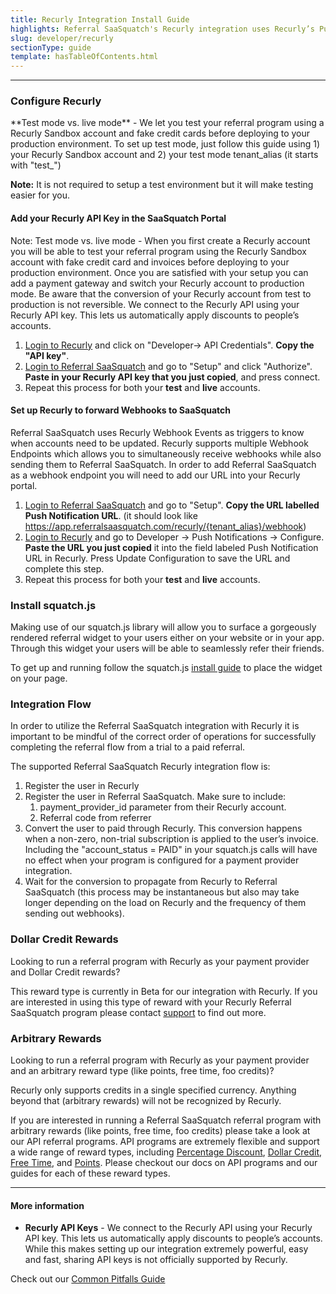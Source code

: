 ```yaml
---
title: Recurly Integration Install Guide
highlights: Referral SaaSquatch's Recurly integration uses Recurly’s Push Notifications and Recurly's API to automatically track subscriptions and give people discounts. This guide will walk you through how to set up this integration.
slug: developer/recurly
sectionType: guide
template: hasTableOfContents.html
---
```


* * *

### Configure Recurly

<div class="well">**Test mode vs. live mode** - We let you test your referral program using a Recurly Sandbox account and fake credit cards before deploying to your production environment. To set up test mode, just follow this guide using 1) your Recurly Sandbox account and 2) your test mode tenant_alias (it starts with "test_")

<br>

**Note:** It is not required to setup a test environment but it will make testing easier for you.

</div>

#### Add your Recurly API Key in the SaaSquatch Portal

Note: Test mode vs. live mode - When you first create a Recurly account you will be able to test your referral program using the Recurly Sandbox account with fake credit card and invoices before deploying to your production environment. Once you are satisfied with your setup you can add a payment gateway and switch your Recurly account to production mode. Be aware that the conversion of your Recurly account from test to production is not reversible. We connect to the Recurly API using your Recurly API key. This lets us automatically apply discounts to people’s accounts.

1.  [Login to Recurly](https://app.recurly.com/login) and click on "Developer-> API Credentials". **Copy the "API key"**.
2.  [Login to Referral SaaSquatch](http://app.referralsaasquatch.com) and go to "Setup" and click "Authorize". **Paste in your Recurly API key that you just copied**, and press connect.
3.  Repeat this process for both your **test** and **live** accounts.

#### Set up Recurly to forward Webhooks to SaaSquatch

Referral SaaSquatch uses Recurly Webhook Events as triggers to know when accounts need to be updated. Recurly supports multiple Webhook Endpoints which allows you to simultaneously receive webhooks while also sending them to Referral SaaSquatch. In order to add Referral SaaSquatch as a webhook endpoint you will need to add our URL into your Recurly portal.

1.  [Login to Referral SaaSquatch](http://app.referralsaasquatch.com) and go to "Setup". **Copy the URL labelled Push Notification URL**. (it should look like https://app.referralsaasquatch.com/recurly/{tenant_alias}/webhook)
2.  [Login to Recurly](https://app.recurly.com/login) and go to Developer -> Push Notifications -> Configure. **Paste the URL you just copied** it into the field labeled Push Notification URL in Recurly. Press Update Configuration to save the URL and complete this step.
3.  Repeat this process for both your **test** and **live** accounts.

### Install squatch.js

Making use of our squatch.js library will allow you to surface a gorgeously rendered referral widget to your users either on your website or in your app. Through this widget your users will be able to seamlessly refer their friends.

To get up and running follow the squatch.js [install guide](/app-integration/) to place the widget on your page.

### Integration Flow

In order to utilize the Referral SaaSquatch integration with Recurly it is important to be mindful of the correct order of operations for successfully completing the referral flow from a trial to a paid referral.

The supported Referral SaaSquatch Recurly integration flow is:

1.  Register the user in Recurly
2.  Register the user in Referral SaaSquatch. Make sure to include:
    1.  payment_provider_id parameter from their Recurly account.
    2.  Referral code from referrer
3.  Convert the user to paid through Recurly. This conversion happens when a non-zero, non-trial subscription is applied to the user’s invoice. Including the "account_status = PAID" in your squatch.js calls will have no effect when your program is configured for a payment provider integration.
4.  Wait for the conversion to propagate from Recurly to Referral SaaSquatch (this process may be instantaneous but also may take longer depending on the load on Recurly and the frequency of them sending out webhooks).

### Dollar Credit Rewards

Looking to run a referral program with Recurly as your payment provider and Dollar Credit rewards?

This reward type is currently in Beta for our integration with Recurly. If you are interested in using this type of reward with your Recurly Referral SaaSquatch program please contact [support](mailto:support@referralsaasquatch.com) to find out more.

### Arbitrary Rewards

Looking to run a referral program with Recurly as your payment provider and an arbitrary reward type (like points, free time, foo credits)?

Recurly only supports credits in a single specified currency. Anything beyond that (arbitrary rewards) will not be recognized by Recurly. 

If you are interested in running a Referral SaaSquatch referral program with arbitrary rewards (like points, free time, foo credits) please take a look at our API referral programs. API programs are extremely flexible and support a wide range of reward types, including [Percentage Discount](https://docs.referralsaasquatch.com/guides/percent-discount/), [Dollar Credit](https://docs.referralsaasquatch.com/guides/dollar-credit/), [Free Time](https://docs.referralsaasquatch.com/guides/time-reward/), and [Points](https://docs.referralsaasquatch.com/guides/point-reward/). Please checkout our docs on API programs and our guides for each of these reward types.

* * *

#### More information

*   **Recurly API Keys** - We connect to the Recurly API using your Recurly API key. This lets us automatically apply discounts to people’s accounts. While this makes setting up our integration extremely powerful, easy and fast, sharing API keys is not officially supported by Recurly.

Check out our [Common Pitfalls Guide](/bestpractices/common-pitfalls)